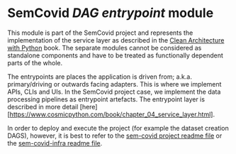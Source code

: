 # SemCovid *DAG entrypoint* module

This module is part of the SemCovid project and represents the implementation of the service layer as described in the [Clean Architecture with Python](https://www.cosmicpython.com/book/introduction.html) book. The separate modules cannot be considered as standalone components and have to be treated as functionally dependent parts of the whole.

The entrypoints are places the application is driven from; a.k.a. primary/driving or outwards facing adapters. This is where we implement APIs, CLIs and UIs. In the SemCovid project case, we implement the data processing pipelines as entrypoint artefacts. The entrypoint layer is described in more detail [here][https://www.cosmicpython.com/book/chapter_04_service_layer.html].

In order to deploy and execute the project (for example the dataset creation DAGS), however, it is best to refer to the [sem-covid project readme file](https://github.com/meaningfy-ws/sem-covid) or the [sem-covid-infra readme file](https://github.com/meaningfy-ws/sem-covid-infra).